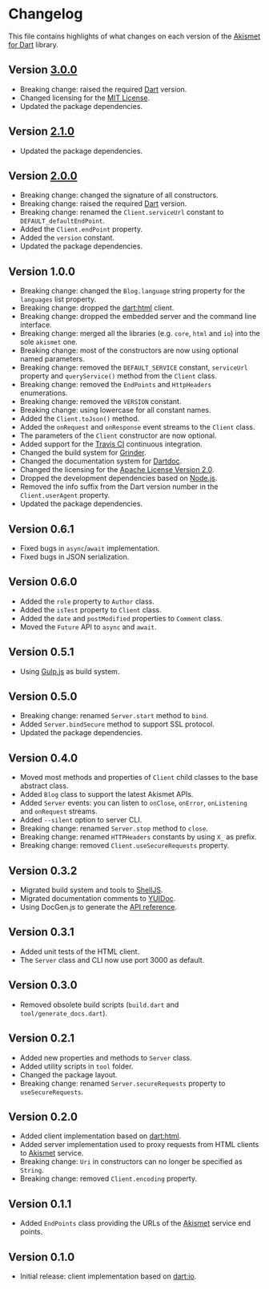 # Changelog
This file contains highlights of what changes on each version of the [Akismet for Dart](https://github.com/cedx/akismet.dart) library.

## Version [3.0.0](https://github.com/cedx/akismet.dart/compare/v2.1.0...v3.0.0)
- Breaking change: raised the required [Dart](https://www.dartlang.org) version.
- Changed licensing for the [MIT License](https://opensource.org/licenses/MIT).
- Updated the package dependencies.

## Version [2.1.0](https://github.com/cedx/akismet.dart/compare/v2.0.0...v2.1.0)
- Updated the package dependencies.

## Version [2.0.0](https://github.com/cedx/akismet.dart/compare/v1.0.0...v2.0.0)
- Breaking change: changed the signature of all constructors.
- Breaking change: raised the required [Dart](https://www.dartlang.org) version.
- Breaking change: renamed the `Client.serviceUrl` constant to `DEFAULT_defaultEndPoint`.
- Added the `Client.endPoint` property.
- Added the `version` constant.
- Updated the package dependencies.

## Version 1.0.0
- Breaking change: changed the `Blog.language` string property for the `languages` list property.
- Breaking change: dropped the [dart:html](https://api.dartlang.org/stable/dart-html/dart-html-library.html) client.
- Breaking change: dropped the embedded server and the command line interface.
- Breaking change: merged all the libraries (e.g. `core`, `html` and `io`) into the sole `akismet` one.
- Breaking change: most of the constructors are now using optional named parameters.
- Breaking change: removed the `DEFAULT_SERVICE` constant, `serviceUrl` property and `queryService()` method from the `Client` class.
- Breaking change: removed the `EndPoints` and `HttpHeaders` enumerations.
- Breaking change: removed the `VERSION` constant.
- Breaking change: using lowercase for all constant names.
- Added the `Client.toJson()` method.
- Added the `onRequest` and `onResponse` event streams to the `Client` class.
- The parameters of the `Client` constructor are now optional.
- Added support for the [Travis CI](https://travis-ci.org) continuous integration.
- Changed the build system for [Grinder](http://google.github.io/grinder.dart).
- Changed the documentation system for [Dartdoc](https://github.com/dart-lang/dartdoc).
- Changed the licensing for the [Apache License Version 2.0](http://www.apache.org/licenses/LICENSE-2.0).
- Dropped the development dependencies based on [Node.js](https://nodejs.org).
- Removed the info suffix from the Dart version number in the `Client.userAgent` property.
- Updated the package dependencies.

## Version 0.6.1
- Fixed bugs in `async`/`await` implementation.
- Fixed bugs in JSON serialization.

## Version 0.6.0
- Added the `role` property to `Author` class.
- Added the `isTest` property to `Client` class.
- Added the `date` and `postModified` properties to `Comment` class.
- Moved the `Future` API to `async` and `await`.

## Version 0.5.1
- Using [Gulp.js](http://gulpjs.com) as build system.

## Version 0.5.0
- Breaking change: renamed `Server.start` method to `bind`.
- Added `Server.bindSecure` method to support SSL protocol.
- Updated the package dependencies.

## Version 0.4.0
- Moved most methods and properties of `Client` child classes to the base abstract class.
- Added `Blog` class to support the latest Akismet APIs.
- Added `Server` events: you can listen to `onClose`, `onError`, `onListening` and `onRequest` streams.
- Added `--silent` option to server CLI.
- Breaking change: renamed `Server.stop` method to `close`.
- Breaking change: renamed `HTTPHeaders` constants by using `X_` as prefix.
- Breaking change: removed `Client.useSecureRequests` property.

## Version 0.3.2
- Migrated build system and tools to [ShellJS](http://shelljs.org).
- Migrated documentation comments to [YUIDoc](http://yui.github.io/yuidoc).
- Using DocGen.js to generate the [API reference](https://cedx.github.io/akismet.dart).

## Version 0.3.1
- Added unit tests of the HTML client.
- The `Server` class and CLI now use port 3000 as default.

## Version 0.3.0
- Removed obsolete build scripts (`build.dart` and `tool/generate_docs.dart`).

## Version 0.2.1
- Added new properties and methods to `Server` class.
- Added utility scripts in `tool` folder.
- Changed the package layout.
- Breaking change: renamed `Server.secureRequests` property to `useSecureRequests`.

## Version 0.2.0
- Added client implementation based on [dart:html](https://api.dartlang.org/stable/dart-html/dart-html-library.html).
- Added server implementation used to proxy requests from HTML clients to [Akismet](https://akismet.com) service.
- Breaking change: `Uri` in constructors can no longer be specified as `String`.
- Breaking change: removed `Client.encoding` property.

## Version 0.1.1
- Added `EndPoints` class providing the URLs of the [Akismet](https://akismet.com) service end points.

## Version 0.1.0
- Initial release: client implementation based on [dart:io](https://api.dartlang.org/stable/dart-io/dart-io-library.html).
